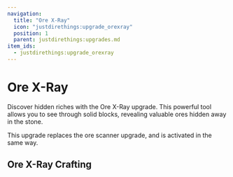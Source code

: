 ```yaml
---
navigation:
  title: "Ore X-Ray"
  icon: "justdirethings:upgrade_orexray"
  position: 1
  parent: justdirethings:upgrades.md
item_ids:
  - justdirethings:upgrade_orexray
---
```


# Ore X-Ray

Discover hidden riches with the Ore X-Ray upgrade. This powerful tool allows you to see through solid blocks, revealing valuable ores hidden away in the stone.

This upgrade replaces the ore scanner upgrade, and is activated in the same way.

## Ore X-Ray Crafting



<Recipe id="justdirethings:upgrade_orexray" />

